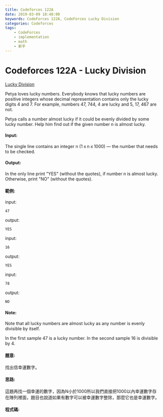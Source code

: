 ```yaml
---
title: Codeforces 122A
date: 2019-03-09 18:48:00
keywords: CodeForces 122A, CodeForces Lucky Division
categories: Codeforces
tags:
    - CodeForces
    - implementation
    - math
    - 新手
---
```

# Codeforces 122A - Lucky Division
[Lucky Division](https://codeforces.com/problemset/problem/122/A)

Petya loves lucky numbers. Everybody knows that lucky numbers are positive integers whose decimal representation contains only the lucky digits 4 and 7. For example, numbers 47, 744, 4 are lucky and 5, 17, 467 are not.
<!-- more -->
Petya calls a number almost lucky if it could be evenly divided by some lucky number. Help him find out if the given number n is almost lucky.

#### Input:
The single line contains an integer n (1 ≤ n ≤ 1000) — the number that needs to be checked.

#### Output:
In the only line print "YES" (without the quotes), if number n is almost lucky. Otherwise, print "NO" (without the quotes).

#### 範例:
input:
```
47
```
output:
```
YES
```
input:
```
16
```
output:
```
YES
```
input:
```
78
```
output:
```
NO
```
#### Note:
Note that all lucky numbers are almost lucky as any number is evenly divisible by itself.

In the first sample 47 is a lucky number. In the second sample 16 is divisible by 4.

#### 題意:
找出信幸運數字。

#### 思路:
這題再找一個幸運的數字，因為N小於1000所以我們直接把1000以內幸運數字存在陣列裡面，題目也說道如果有數字可以被幸運數字整除，那麼它也是幸運數字。

#### 程式碼:
<script src="https://gist.github.com/Daviswww/79c825a14fee509b9061b7d4fae97c74.js"></script>


